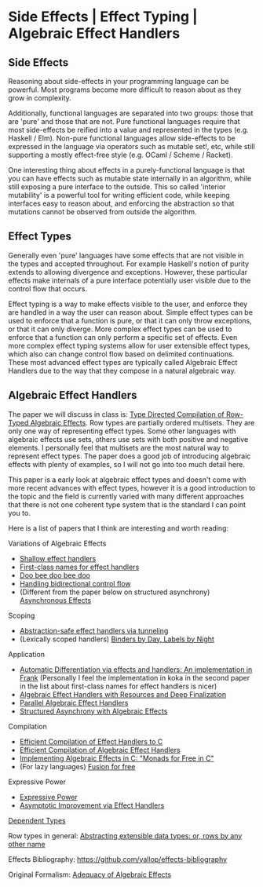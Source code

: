 # Side Effects | Effect Typing | Algebraic Effect Handlers

## Side Effects

Reasoning about side-effects in your programming language can be powerful.
Most programs become more difficult to reason about as they grow in complexity.

Additionally, functional languages are separated into two groups: those that are 'pure' and those that are not.
Pure functional languages require that most side-effects be reified into a value and represented in the types (e.g. Haskell / Elm).
Non-pure functional languages allow side-effects to be expressed in the language via operators such as mutable set!, etc, while still supporting a mostly effect-free style (e.g. OCaml / Scheme / Racket).

One interesting thing about effects in a purely-functional language is that you can have effects such as mutable state internally in an algorithm, while still exposing a pure interface to the outside. This so called 'interior mutability' is a powerful tool for writing efficient code, while keeping interfaces easy to reason about, and enforcing the abstraction so that mutations cannot be observed from outside the algorithm.

## Effect Types

Generally even 'pure' languages have some effects that are not visible in the types and accepted throughout. For example Haskell's notion of purity extends to allowing divergence and exceptions. However, these particular effects make internals of a pure interface potentially user visible due to the control flow that occurs.

Effect typing is a way to make effects visible to the user, and enforce they are handled in a way the user can reason about. Simple effect types can be used to enforce that a function is pure, or that it can only throw exceptions, or that it can only diverge. More complex effect types can be used to enforce that a function can only perform a specific set of effects. Even more complex effect typing systems allow for user extensible effect types, which also can change control flow based on delimited continuations. These most advanced effect types are typically called Algebraic Effect Handlers due to the way that they compose in a natural algebraic way.

## Algebraic Effect Handlers

The paper we will discuss in class is: [Type Directed Compilation of Row-Typed Algebraic Effects](https://dl.acm.org/doi/pdf/10.1145/3009837.3009872). Row types are partially ordered multisets. They are only one way of representing effect types. Some other languages with algebraic effects use sets, others use sets with both positive and negative elements. I personally feel that multisets are the most natural way to represent effect types. The paper does a good job of introducing algebraic effects with plenty of examples, so I will not go into too much detail here.

This paper is a early look at algebraic effect types and doesn't come with more recent advances with effect types, however it is a good introduction to the topic and the field is currently varied with many different approaches that there is not one coherent type system that is the standard I can point you to.

Here is a list of papers that I think are interesting and worth reading:

Variations of Algebraic Effects

- [Shallow effect handlers](https://dhil.net/research/papers/shallow_effect_handlers-extended-aplas2018.pdf)
- [First-class names for effect handlers](https://dl.acm.org/doi/pdf/10.1145/3563289)
- [Doo bee doo bee doo](https://www.cambridge.org/core/services/aop-cambridge-core/content/view/DEC5F8FDABF7DE3088270E07392320DD/S0956796820000039a.pdf/doo-bee-doo-bee-doo.pdf)
- [Handling bidirectional control flow](https://dl.acm.org/doi/pdf/10.1145/3428207)
- (Different from the paper below on structured asynchrony) [Asynchronous Effects](https://dl.acm.org/doi/pdf/10.1145/3434305)

Scoping

- [Abstraction-safe effect handlers via tunneling](https://dl.acm.org/doi/pdf/10.1145/3290318)
- (Lexically scoped handlers) [Binders by Day, Labels by Night](https://ii.uni.wroc.pl/~mpirog/papers/binders-labels.pdf)

Application

- [Automatic Differentiation via effects and handlers: An implementation in Frank](https://arxiv.org/pdf/2101.08095) (Personally I feel the implementation in koka in the second paper in the list about first-class names for effect handlers is nicer)
- [Algebraic Effect Handlers with Resources and Deep Finalization](https://www.microsoft.com/en-us/research/uploads/prod/2018/04/resource-v1.pdf)
- [Parallel Algebraic Effect Handlers](https://arxiv.org/pdf/2110.07493)
- [Structured Asynchrony with Algebraic Effects](https://dl.acm.org/doi/pdf/10.1145/3122975.3122977)

Compilation

- [Efficient Compilation of Effect Handlers to C](https://scholar.google.com/scholar?output=instlink&q=info:VTUYyrS0_noJ:scholar.google.com/&hl=en&as_sdt=0,45&scillfp=14978155210146414411&oi=lle)
- [Efficient Compilation of Algebraic Effect Handlers](https://lirias.kuleuven.be/retrieve/656121)
- [Implementing Algebraic Effects in C: "Monads for Free in C"](https://www.microsoft.com/en-us/research/wp-content/uploads/2017/06/algeff-in-c-tr-v2.pdf)
- (For lazy languages) [Fusion for free](https://lirias.kuleuven.be/retrieve/322544)

Expressive Power

- [Expressive Power](https://scholar.google.com/scholar?output=instlink&q=info:0MHwOxak6lYJ:scholar.google.com/&hl=en&as_sdt=0,45&scillfp=17791302397916390742&oi=lle)
- [Asymptotic Improvement via Effect Handlers](https://www.dhil.net/research/papers/asympeff-jfp2022-draft.pdf)

[Dependent Types](https://dl.acm.org/doi/pdf/10.1145/2500365.2500581)

Row types in general: [Abstracting extensible data types: or, rows by any other name](https://dl.acm.org/doi/pdf/10.1145/3290325)

Effects Bibliography: https://github.com/yallop/effects-bibliography

Original Formalism: [Adequacy of Algebraic Effects](https://link.springer.com/content/pdf/10.1007/3-540-45315-6_1.pdf?pdf=inline%20link)
